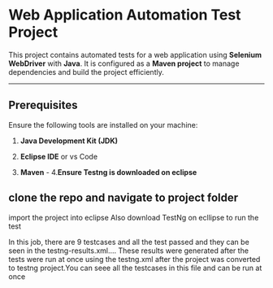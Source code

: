 # Web Application Automation Test Project

This project contains automated tests for a web application using **Selenium WebDriver** with **Java**. It is configured as a **Maven project** to manage dependencies and build the project efficiently.

---

## Prerequisites

Ensure the following tools are installed on your machine:

1. **Java Development Kit (JDK)**
   
2. **Eclipse IDE** or vs Code
3. **Maven** -
4.**Ensure Testng is downloaded on eclipse**
## clone the repo and navigate to project folder

import the project into eclipse
Also download TestNg on ecllipse to run the test


In this job, there are 9 testcases and all the test passed and they can be seen in the testng-results.xml....
These results were generated after the tests were run at once using the testng.xml after the project was converted to testng project.You can seee all the testcases in this file and can be run at once
